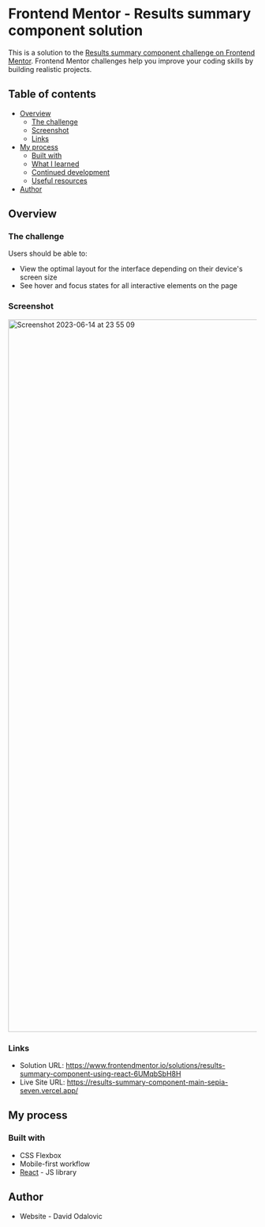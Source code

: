 # Frontend Mentor - Results summary component solution

This is a solution to the [Results summary component challenge on Frontend Mentor](https://www.frontendmentor.io/challenges/results-summary-component-CE_K6s0maV). Frontend Mentor challenges help you improve your coding skills by building realistic projects. 

## Table of contents

- [Overview](#overview)
  - [The challenge](#the-challenge)
  - [Screenshot](#screenshot)
  - [Links](#links)
- [My process](#my-process)
  - [Built with](#built-with)
  - [What I learned](#what-i-learned)
  - [Continued development](#continued-development)
  - [Useful resources](#useful-resources)
- [Author](#author)


## Overview

### The challenge

Users should be able to:

- View the optimal layout for the interface depending on their device's screen size
- See hover and focus states for all interactive elements on the page

### Screenshot

<img width="1440" alt="Screenshot 2023-06-14 at 23 55 09" src="https://github.com/odalohodalo/results-summary-component-main/assets/57903745/caebbe60-a359-4e51-8660-723ff1e3b658">


### Links

- Solution URL: https://www.frontendmentor.io/solutions/results-summary-component-using-react-6UMqbSbH8H
- Live Site URL: https://results-summary-component-main-sepia-seven.vercel.app/

## My process

### Built with

- CSS Flexbox
- Mobile-first workflow
- [React](https://reactjs.org/) - JS library


## Author

- Website - David Odalovic







